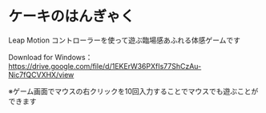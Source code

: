 # ケーキのはんぎゃく
Leap Motion コントローラーを使って遊ぶ臨場感あふれる体感ゲームです

Download for Windows：https://drive.google.com/file/d/1EKErW36PXfIs77ShCzAu-Nic7fQCVXHX/view

※ゲーム画面でマウスの右クリックを10回入力することでマウスでも遊ぶことができます
